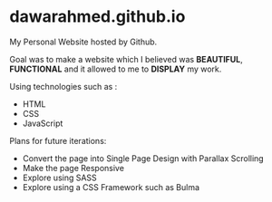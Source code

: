 # dawarahmed.github.io

My Personal Website hosted by Github. 

Goal was to make a website which I believed was **BEAUTIFUL**, **FUNCTIONAL** and it allowed to me to **DISPLAY** my work.

Using technologies such as :
  - HTML
  - CSS
  - JavaScript
  
  
Plans for future iterations:
  - Convert the page into Single Page Design with Parallax Scrolling
  - Make the page Responsive
  - Explore using SASS
  - Explore using a CSS Framework such as Bulma
  
